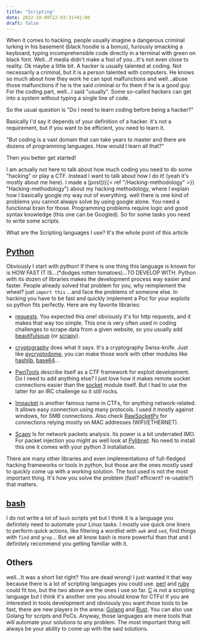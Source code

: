 ```yaml
---
title: "Scripting"
date: 2022-10-09T22:03:31+01:00
draft: false
---
```


When it comes to hacking, people usually imagine a dangerous criminal lurking in his basement (black hoodie is a bonus), furiously smacking a keyboard, typing incomprehensible code directly in a terminal with green on black font. Well...if media didn't make a fool of you...It's not even close to reality. Ok maybe a little bit. A hacker is usually talented at coding. Not necessarily a criminal, but it is a person talented with computers. He knows so much about how they work he can spot malfunctions and well...abuse those malfunctions if he is the said criminal or fix them if he is a good guy. For the coding part, well...I said "usually". Some so-called hackers can get into a system without typing a single line of code.

So the usual question is "Do I need to learn coding before being a hacker?"

Basically I'd say it depends of your definition of a hacker. it's not a requirement, but if you want to be efficient, you need to learn it.

"But coding is a vast domain that can take years to master and there are dozens of programming languages. How would I learn all that?"

Then you better get started!

I am actually not here to talk about how much coding you need to do some "hacking" or play a CTF. Instead I want to talk about how I do it! (yeah it's mostly about me here). I made a [post]({{< ref "/Hacking-methodology" >}} "Hacking-methodology") about my hacking methodology, where I explain how I basically google my way out of everything. well there is one kind of problems you cannot always solve by using google alone. You need a functional brain for those. Programming problems require logic and good syntax knowledge (this one can be Googled). So for some tasks you need to write some scripts.

What are the Scripting languages I use? It's the whole point of this article

## [Python](https://www.python.org/)

Obviously I start with python! If there is one thing this language is known for is HOW FAST IT IS...(*dodges rotten tomatoes)...TO DEVELOP WITH. Python with its dozen of libraries makes the development process way easier and faster. People already solved that problem for you, why reimplement the wheel? just `import this` ...and face the problems of someone else. In hacking you have to be fast and quickly implement a Poc for your exploits so python fits perfectly. Here are my favorite libraries:

- [requests](https://pypi.org/project/requests/). You expected this one! obviously it's for http requests, and it makes that way too simple. This one is very often used in coding challenges to scrape data from a given website, so you usually add [beautifulsoup](https://pypi.org/project/beautifulsoup4/) (or [scrapy](https://pypi.org/project/Scrapy/)).

- [cryptography](https://pypi.org/project/cryptography/) does what it says. It's a cryptography Swiss-knife. Just like [pycryptodome](https://pypi.org/project/pycryptodome/), you can make those work with other modules like [hashlib](https://docs.python.org/3/library/hashlib.html), [base64](https://docs.python.org/3/library/base64.html)...

- [PwnTools](https://pypi.org/project/pwntools/) describe itself as a CTF framework for exploit development. Do I need to add anything else? I just love how it makes remote socket connections easier than the [socket](https://docs.python.org/3/library/socket.html?highlight=socket#module-socket) module itself. But I had to use the latter for an IRC challenge so it still rocks.

- [Impacket](https://pypi.org/project/impacket/) is another famous name in CTFs, for anything network-related. It allows easy connection using many protocols. I used it mostly against windows, for SMB connections. Also check [RawSocketPy](https://pypi.org/project/rawsocketpy/) for connections relying mostly on MAC addresses (WIFI/ETHERNET).

- [Scapy](https://pypi.org/project/scapy/) Is for network packets analysis. Its power is a bit underrated IMO. For packet injection you might as well look at [Pylibnet](https://pylibnet.sourceforge.net/). No need to install this one it comes with your python 3 installation.

There are many other libraries and even implementations of full-fledged hacking frameworks or tools in python, but those are the ones mostly used to quickly come up with a working solution. The tool used is not the most important thing. It's how you solve the problem (fast? efficient? re-usable?) that matters.

## [bash](https://www.gnu.org/software/bash/)

I do not write a lot of `bash` scripts yet but I think it is a language you definitely need to automate your Linux tasks. I mostly use quick one liners to perform quick actions, like filtering a wordlist with `awk` and `sed`, find things with `find` and `grep`... But we all know bash is more powerful than that and I definitely recommend you getting familiar with it.

## Others

well...It was a short list right? You are dead wrong! I just wanted it that way because there is a lot of scripting languages you could use. [perl](https://www.perl.org/) and [ruby](https://www.ruby-lang.org/en/) could fit too, but the two above are the ones I use so far. [C](https://en.wikipedia.org/wiki/C_(programming_language)) is not a scripting language but I think it's another one you should know for CTFs! If you are interested in tools development and obviously you want those tools to be fast, there are new players in the arena: [Golang](https://go.dev/) and [Rust](https://www.rust-lang.org/). You can also use Golang for scripts and PoCs.
Anyway, those languages are mere tools that will automate your solutions to any problem. The most important thing will always be your ability to come up with the said solutions.
